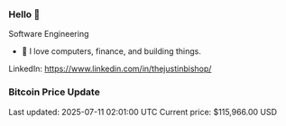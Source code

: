 ### Hello 🤙  

Software Engineering

- 🔭 I love computers, finance, and building things.
  
LinkedIn: https://www.linkedin.com/in/thejustinbishop/  
































































































































































































































































































































































































































































































































































































































































































































































































































### Bitcoin Price Update
Last updated: 2025-07-11 02:01:00 UTC
Current price: $115,966.00 USD
